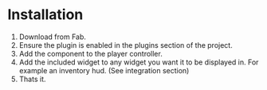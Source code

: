 # Installation

1. Download from Fab. 
2. Ensure the plugin is enabled in the plugins section of the project.
3. Add the component to the player controller.
4. Add the included widget to any widget you want it to be displayed in. For example an inventory hud. (See integration section)
5. Thats it.